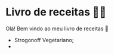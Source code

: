 # Livro de receitas :man_cook:

Olá! Bem vindo ao meu livro de receitas :wave:

- Strogonoff Vegetariano;
- 
